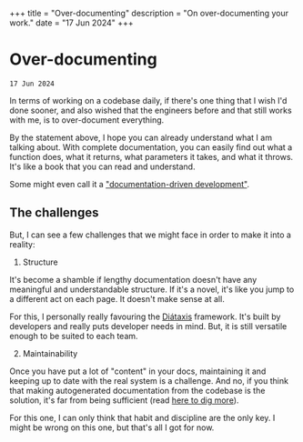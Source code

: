 +++
title = "Over-documenting"
description = "On over-documenting your work."
date = "17 Jun 2024"
+++

# Over-documenting
`17 Jun 2024`

In terms of working on a codebase daily, if there's one thing that I wish I'd done sooner, and also wished that the engineers before and that still works with me, is to over-document everything.

By the statement above, I hope you can already understand what I am talking about. With complete documentation, you can easily find out what a function does, what it returns, what parameters it takes, and what it throws. It's like a book that you can read and understand.

Some might even call it a ["documentation-driven development"](https://x.com/lemmster/status/1575174596768452612).

## The challenges

But, I can see a few challenges that we might face in order to make it into a reality:

1. Structure

It's become a shamble if lengthy documentation doesn't have any meaningful and understandable structure. If it's a novel, it's like you jump to a different act on each page. It doesn't make sense at all.

For this, I personally really favouring the [Diátaxis](https://diataxis.fr/) framework. It's built by developers and really puts developer needs in mind. But, it is still versatile enough to be suited to each team.

2. Maintainability

Once you have put a lot of "content" in your docs, maintaining it and keeping up to date with the real system is a challenge. And no, if you think that making autogenerated documentation from the codebase is the solution, it's far from being sufficient (read [here to dig more](https://diataxis.fr/reference/#reference-as-description)).

For this one, I can only think that habit and discipline are the only key. I might be wrong on this one, but that's all I got for now.
